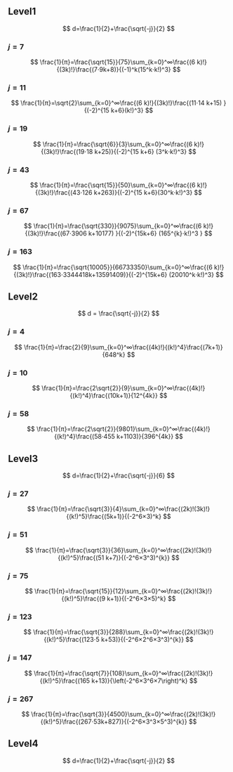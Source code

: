 


## Level1

$$
d=\frac{1}{2}+\frac{\sqrt{-j}}{2}
$$

### $j=7$

$$
\frac{1}{π}=\frac{\sqrt{15}}{75}\sum_{k=0}^∞\frac{(6 k)!}{(3k)!}\frac{(7⋅9k+8)}{(-1)^k(15^k⋅k!)^3}
$$

### $j=11$

$$
\frac{1}{π}=\sqrt{2}\sum_{k=0}^∞\frac{(6 k)!}{(3k)!}\frac{(11⋅14 k+15) }{(-2)^{15 k+6}(k!)^3}
$$

### $j=19$

$$
\frac{1}{π}=\frac{\sqrt{6}}{3}\sum_{k=0}^∞\frac{(6 k)!}{(3k)!}\frac{(19⋅18 k+25)}{(-2)^{15 k+6} (3^k⋅k!)^3}
$$


### $j=43$

$$
\frac{1}{π}=\frac{\sqrt{15}}{50}\sum_{k=0}^∞\frac{(6 k)!}{(3k)!}\frac{(43⋅126 k+263)}{(-2)^{15 k+6}(30^k⋅k!)^3}
$$

### $j=67$

$$
\frac{1}{π}=\frac{\sqrt{330}}{9075}\sum_{k=0}^∞\frac{(6 k)!}{(3k)!}\frac{(67⋅3906 k+10177) }{(-2)^{15k+6} (165^{k}⋅k!)^3 }
$$

### $j=163$

$$
\frac{1}{π}=\frac{\sqrt{10005}}{66733350}\sum_{k=0}^∞\frac{(6 k)!}{(3k)!}\frac{(163⋅3344418k+13591409)}{(-2)^{15k+6} (20010^k⋅k!)^3}
$$



## Level2

$$
d = \frac{\sqrt{-j}}{2}
$$



### $j=4$

$$
\frac{1}{π}=\frac{2}{9}\sum_{k=0}^∞\frac{(4k)!}{(k!)^4}\frac{(7k+1)}{648^k}
$$

### $j=10$

$$
\frac{1}{π}=\frac{2\sqrt{2}}{9}\sum_{k=0}^∞\frac{(4k)!}{(k!)^4}\frac{(10k+1)}{12^{4k}}
$$

### $j=58$

$$
\frac{1}{π}=\frac{2\sqrt{2}}{9801}\sum_{k=0}^∞\frac{(4k)!}{(k!)^4}\frac{(58⋅455 k+1103)}{396^{4k}}
$$

## Level3

$$
d=\frac{1}{2}+\frac{\sqrt{-j}}{6}
$$

### $j=27$

$$
\frac{1}{π}=\frac{\sqrt{3}}{4}\sum_{k=0}^∞\frac{(2k)!(3k)!}{(k!)^5}\frac{(5k+1)}{(-2^6×3)^k}
$$


### $j=51$

$$
\frac{1}{π}=\frac{\sqrt{3}}{36}\sum_{k=0}^∞\frac{(2k)!(3k)!}{(k!)^5}\frac{(51 k+7)}{(-2^6×3^3)^{k}}
$$

### $j=75$

$$
\frac{1}{π}=\frac{\sqrt{15}}{12}\sum_{k=0}^∞\frac{(2k)!(3k)!}{(k!)^5}\frac{(9 k+1)}{(-2^6×3×5)^k}
$$


### $j=123$

$$
\frac{1}{π}=\frac{\sqrt{3}}{288}\sum_{k=0}^∞\frac{(2k)!(3k)!}{(k!)^5}\frac{(123⋅5 k+53)}{(-2^6×2^6×3^3)^{k}}
$$

### $j=147$

$$
\frac{1}{π}=\frac{\sqrt{7}}{108}\sum_{k=0}^∞\frac{(2k)!(3k)!}{(k!)^5}\frac{(165 k+13)}{\left(-2^6×3^6×7\right)^k}
$$

### $j=267$

$$
\frac{1}{π}=\frac{\sqrt{3}}{4500}\sum_{k=0}^∞\frac{(2k)!(3k)!}{(k!)^5}\frac{(267⋅53k+827)}{(-2^6×3^3×5^3)^{k}}
$$

## Level4

$$
d=\frac{1}{2}+\frac{\sqrt{-j}}{2}
$$
